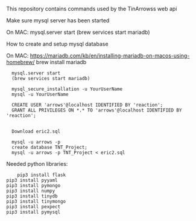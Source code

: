 This repository contains commands used by the TinArrowss web api  

Make sure mysql server has been started

   On MAC:
      mysql.server start
      (brew services start mariadb)

How to create and setup mysql database

   On MAC:
      https://mariadb.com/kb/en/installing-mariadb-on-macos-using-homebrew/
      brew install mariadb

      mysql.server start
      (brew services start mariadb)

      mysql_secure_installation -u YourUserName
      mysql -u YourUserName

      CREATE USER 'arrows'@localhost IDENTIFIED BY 'reaction';
      GRANT ALL PRIVILEGES ON *.* TO 'arrows'@localhost IDENTIFIED BY 'reaction';


      Download eric2.sql 

      mysql -u arrows -p
      create database TNT_Project;
      mysql -u arrows -p TNT_Project < eric2.sql



Needed python libraries:

        pip3 install flask
	pip3 install pyyaml
	pip3 install pymongo
	pip3 install numpy
	pip3 install tinydb
	pip3 install tinymongo
	pip3 install pexpect
	pip3 install pymysql
